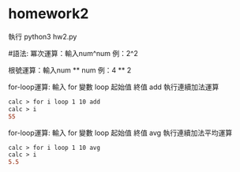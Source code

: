 # homework2

執行 python3 hw2.py


#語法:
冪次運算：輸入num^num  例：2^2

根號運算：輸入num ** num 例：4 ** 2

for-loop運算: 輸入 for 變數 loop 起始值 終值 add 執行連續加法運算
```diff
calc > for i loop 1 10 add
calc > i
55
``` 
for-loop運算: 輸入 for 變數 loop 起始值 終值 avg 執行連續加法平均運算
```diff
calc > for i loop 1 10 avg
calc > i
5.5
```
